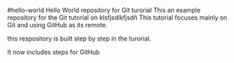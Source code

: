 #hello-world
Hello World repository for Git turorial
This an example repository for the Git tutorial on klsfjsdlkfjsdñ
This tutorial focuses mainly on Git and using GitHub as its remote.

this respository is built step by step in the turorial.

It now includes steps for GitHub
